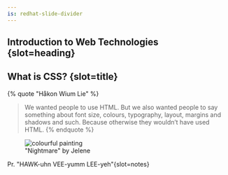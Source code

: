 ```yaml
---
is: redhat-slide-divider
---
```

## Introduction to Web Technologies {slot=heading}
## What is CSS? {slot=title}

{% quote "Håkon Wium Lie" %}
> We wanted people to use HTML. But we also wanted people to say something about 
> font size, colours, typography, layout, margins and shadows and such. Because 
> otherwise they wouldn’t have used HTML.
{% endquote %}

<figure slot="image">
  <img alt="colourful painting" src="painting.jpg">
  <figcaption>"Nightmare" by Jelene</figcaption>
</figure>

Pr. "HAWK-uhn VEE-yumm LEE-yeh"{slot=notes}
